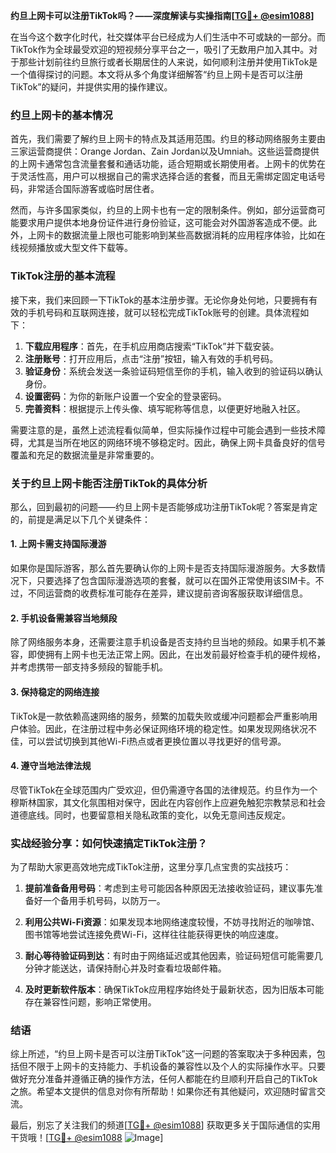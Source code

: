**约旦上网卡可以注册TikTok吗？——深度解读与实操指南[[TG💪+ @esim1088](https://t.me/s/esim1088)]**

在当今这个数字化时代，社交媒体平台已经成为人们生活中不可或缺的一部分。而TikTok作为全球最受欢迎的短视频分享平台之一，吸引了无数用户加入其中。对于那些计划前往约旦旅行或者长期居住的人来说，如何顺利注册并使用TikTok是一个值得探讨的问题。本文将从多个角度详细解答“约旦上网卡是否可以注册TikTok”的疑问，并提供实用的操作建议。

### 约旦上网卡的基本情况

首先，我们需要了解约旦上网卡的特点及其适用范围。约旦的移动网络服务主要由三家运营商提供：Orange Jordan、Zain Jordan以及Umniah。这些运营商提供的上网卡通常包含流量套餐和通话功能，适合短期或长期使用者。上网卡的优势在于灵活性高，用户可以根据自己的需求选择合适的套餐，而且无需绑定固定电话号码，非常适合国际游客或临时居住者。

然而，与许多国家类似，约旦的上网卡也有一定的限制条件。例如，部分运营商可能要求用户提供本地身份证件进行身份验证，这可能会对外国游客造成不便。此外，上网卡的数据流量上限也可能影响到某些高数据消耗的应用程序体验，比如在线视频播放或大型文件下载等。

### TikTok注册的基本流程

接下来，我们来回顾一下TikTok的基本注册步骤。无论你身处何地，只要拥有有效的手机号码和互联网连接，就可以轻松完成TikTok账号的创建。具体流程如下：

1. **下载应用程序**：首先，在手机应用商店搜索“TikTok”并下载安装。
2. **注册账号**：打开应用后，点击“注册”按钮，输入有效的手机号码。
3. **验证身份**：系统会发送一条验证码短信至你的手机，输入收到的验证码以确认身份。
4. **设置密码**：为你的新账户设置一个安全的登录密码。
5. **完善资料**：根据提示上传头像、填写昵称等信息，以便更好地融入社区。

需要注意的是，虽然上述流程看似简单，但实际操作过程中可能会遇到一些技术障碍，尤其是当所在地区的网络环境不够稳定时。因此，确保上网卡具备良好的信号覆盖和充足的数据流量是非常重要的。

### 关于约旦上网卡能否注册TikTok的具体分析

那么，回到最初的问题——约旦上网卡是否能够成功注册TikTok呢？答案是肯定的，前提是满足以下几个关键条件：

#### 1. 上网卡需支持国际漫游
如果你是国际游客，那么首先要确认你的上网卡是否支持国际漫游服务。大多数情况下，只要选择了包含国际漫游选项的套餐，就可以在国外正常使用该SIM卡。不过，不同运营商的收费标准可能存在差异，建议提前咨询客服获取详细信息。

#### 2. 手机设备需兼容当地频段
除了网络服务本身，还需要注意手机设备是否支持约旦当地的频段。如果手机不兼容，即使拥有上网卡也无法正常上网。因此，在出发前最好检查手机的硬件规格，并考虑携带一部支持多频段的智能手机。

#### 3. 保持稳定的网络连接
TikTok是一款依赖高速网络的服务，频繁的加载失败或缓冲问题都会严重影响用户体验。因此，在注册过程中务必保证网络环境的稳定性。如果发现网络状况不佳，可以尝试切换到其他Wi-Fi热点或者更换位置以寻找更好的信号源。

#### 4. 遵守当地法律法规
尽管TikTok在全球范围内广受欢迎，但仍需遵守各国的法律规范。约旦作为一个穆斯林国家，其文化氛围相对保守，因此在内容创作上应避免触犯宗教禁忌和社会道德底线。同时，也要留意相关隐私政策的变化，以免无意间违反规定。

### 实战经验分享：如何快速搞定TikTok注册？

为了帮助大家更高效地完成TikTok注册，这里分享几点宝贵的实战技巧：

1. **提前准备备用号码**：考虑到主号可能因各种原因无法接收验证码，建议事先准备好一个备用手机号码，以防万一。
   
2. **利用公共Wi-Fi资源**：如果发现本地网络速度较慢，不妨寻找附近的咖啡馆、图书馆等地尝试连接免费Wi-Fi，这样往往能获得更快的响应速度。
   
3. **耐心等待验证码到达**：有时由于网络延迟或其他因素，验证码短信可能需要几分钟才能送达，请保持耐心并及时查看垃圾邮件箱。
   
4. **及时更新软件版本**：确保TikTok应用程序始终处于最新状态，因为旧版本可能存在兼容性问题，影响正常使用。

### 结语

综上所述，“约旦上网卡是否可以注册TikTok”这一问题的答案取决于多种因素，包括但不限于上网卡的支持能力、手机设备的兼容性以及个人的实际操作水平。只要做好充分准备并遵循正确的操作方法，任何人都能在约旦顺利开启自己的TikTok之旅。希望本文提供的信息对你有所帮助！如果你还有其他疑问，欢迎随时留言交流。

最后，别忘了关注我们的频道[[TG💪+ @esim1088](https://t.me/s/esim1088)] 获取更多关于国际通信的实用干货哦！[[TG💪+ @esim1088](https://t.me/s/esim1088) ![Image](https://i.postimg.cc/4NQfJmqS/Snipaste-2025-05-13-00-14-12.png)]